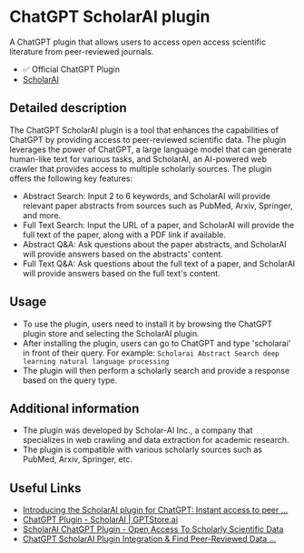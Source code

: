 # ChatGPT ScholarAI plugin

A ChatGPT plugin that allows users to access open access scientific literature from peer-reviewed journals.

- ✅ Official ChatGPT Plugin
- [ScholarAI](https://scholar-ai.net/)

## Detailed description

The ChatGPT ScholarAI plugin is a tool that enhances the capabilities of ChatGPT by providing access to peer-reviewed scientific data. The plugin leverages the power of ChatGPT, a large language model that can generate human-like text for various tasks, and ScholarAI, an AI-powered web crawler that provides access to multiple scholarly sources. The plugin offers the following key features:

- Abstract Search: Input 2 to 6 keywords, and ScholarAI will provide relevant paper abstracts from sources such as PubMed, Arxiv, Springer, and more.
- Full Text Search: Input the URL of a paper, and ScholarAI will provide the full text of the paper, along with a PDF link if available.
- Abstract Q&A: Ask questions about the paper abstracts, and ScholarAI will provide answers based on the abstracts' content.
- Full Text Q&A: Ask questions about the full text of a paper, and ScholarAI will provide answers based on the full text's content.

## Usage

- To use the plugin, users need to install it by browsing the ChatGPT plugin store and selecting the ScholarAI plugin.
- After installing the plugin, users can go to ChatGPT and type 'scholarai' in front of their query. For example: `Scholarai Abstract Search deep learning natural language processing`
- The plugin will then perform a scholarly search and provide a response based on the query type.

## Additional information

- The plugin was developed by Scholar-AI Inc., a company that specializes in web crawling and data extraction for academic research.
- The plugin is compatible with various scholarly sources such as PubMed, Arxiv, Springer, etc.

## Useful Links

- [Introducing the ScholarAI plugin for ChatGPT: Instant access to peer ...](https://shashim.substack.com/p/introducing-the-scholarai-plugin)
- [ChatGPT Plugin - ScholarAI | GPTStore.ai](https://gptstore.ai/plugins/scholar-ai-net)
- [ScholarAI ChatGPT Plugin - Open Access To Scholarly Scientific Data](https://chatonai.org/scholarai-chatgpt-plugin)
- [ChatGPT ScholarAI Plugin Integration & Find Peer-Reviewed Data ...](https://www.youtube.com/watch?v=j2yoSbgJdqI)

